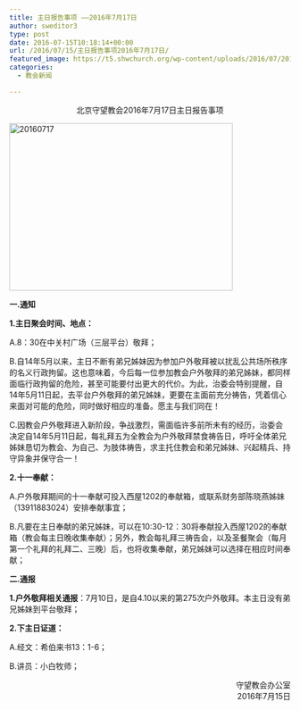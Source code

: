 ```yaml
---
title: 主日报告事项 ——2016年7月17日
author: sweditor3
type: post
date: 2016-07-15T10:18:14+00:00
url: /2016/07/15/主日报告事项2016年7月17日/
featured_image: https://t5.shwchurch.org/wp-content/uploads/2016/07/20160717-400x288.jpg
categories:
  - 教会新闻

---
```

<p style="text-align: center;">
  北京守望教会2016年7月17日主日报告事项
</p>

<!--more-->

<img class="aligncenter size-full wp-image-14102" src="http://t5.shwchurch.org/wp-content/uploads/2016/07/20160717.jpg" alt="20160717" width="400" height="300" />

**一.通知**

**1.主日聚会时间、地点：**

A.8：30在中关村广场（三层平台）敬拜；

B.自14年5月以来，主日不断有弟兄姊妹因为参加户外敬拜被以扰乱公共场所秩序的名义行政拘留。这也意味着，今后每一位参加教会户外敬拜的弟兄姊妹，都同样面临行政拘留的危险，甚至可能要付出更大的代价。为此，治委会特别提醒，自14年5月11日起，去平台户外敬拜的弟兄姊妹，更要在主面前充分祷告，凭着信心来面对可能的危险，同时做好相应的准备。愿主与我们同在！

C.因教会户外敬拜进入新阶段，争战激烈，需面临许多前所未有的经历，治委会决定自14年5月11日起，每礼拜五为全教会为户外敬拜禁食祷告日，呼吁全体弟兄姊妹恳切为教会、为自己、为肢体祷告，求主托住教会和弟兄姊妹、兴起精兵、持守异象并保守合一！

**2.十一奉献：**

A.户外敬拜期间的十一奉献可投入西屋1202的奉献箱，或联系财务部陈晓燕姊妹（13911883024）安排奉献事宜；

B.凡要在主日奉献的弟兄姊妹，可以在10:30-12：30将奉献投入西屋1202的奉献箱（教会每主日晚收集奉献）；另外，教会每礼拜三祷告会，以及圣餐聚会（每月第一个礼拜的礼拜二、三晚）后，也将收集奉献，弟兄姊妹可以选择在相应时间奉献；

**二.通报**
  
**1.户外敬拜相关通报**：7月10日，是自4.10以来的第275次户外敬拜。本主日没有弟兄姊妹到平台敬拜；

**2.下主日证道：**
  
A.经文：希伯来书13：1-6；
  
B.讲员：小白牧师；

<p style="text-align: right;">
  守望教会办公室<br /> 2016年7月15日
</p>